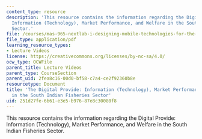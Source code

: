 ```yaml
---
content_type: resource
description: 'This resource contains the information regarding the Digital Provide:
  Information (Technology), Market Performance, and Welfare in the South Indian Fisheries
  Sector.'
file: /courses/mas-965-nextlab-i-designing-mobile-technologies-for-the-next-billion-users-fall-2008/251d27fe6b61e3e5b97687e8c30080f8_MITMAS_965F08_Lec05_ps.pdf
file_type: application/pdf
learning_resource_types:
- Lecture Videos
license: https://creativecommons.org/licenses/by-nc-sa/4.0/
ocw_type: OCWFile
parent_title: Lecture Videos
parent_type: CourseSection
parent_uid: 2fea8c16-00d0-bf58-c7a4-ce2f92360b8e
resourcetype: Document
title: 'The Digital Provide: Information (Technology), Market Performance, and Welfare
  in the South Indian Fisheries Sector'
uid: 251d27fe-6b61-e3e5-b976-87e8c30080f8
---
```

This resource contains the information regarding the Digital Provide: Information (Technology), Market Performance, and Welfare in the South Indian Fisheries Sector.